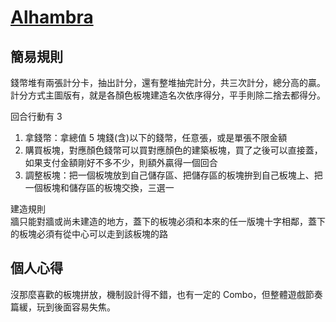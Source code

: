 # [Alhambra](https://boardgamearena.com/gamepanel?game=alhambra)

## 簡易規則

錢幣堆有兩張計分卡，抽出計分，還有整堆抽完計分，共三次計分，總分高的贏。  
計分方式主圖版有，就是各顏色板塊建造名次依序得分，平手則除二捨去都得分。

回合行動有 3

1. 拿錢幣：拿總值 5 塊錢(含)以下的錢幣，任意張，或是單張不限金額
2. 購買板塊，對應顏色錢幣可以買對應顏色的建築板塊，買了之後可以直接蓋，如果支付金額剛好不多不少，則額外贏得一個回合
3. 調整板塊：把一個板塊放到自己儲存區、把儲存區的板塊拚到自己板塊上、把一個板塊和儲存區的板塊交換，三選一

建造規則  
牆只能對牆或尚未建造的地方，蓋下的板塊必須和本來的任一版塊十字相鄰，蓋下的板塊必須有從中心可以走到該板塊的路

## 個人心得

沒那麼喜歡的板塊拼放，機制設計得不錯，也有一定的 Combo，但整體遊戲節奏篇緩，玩到後面容易失焦。
